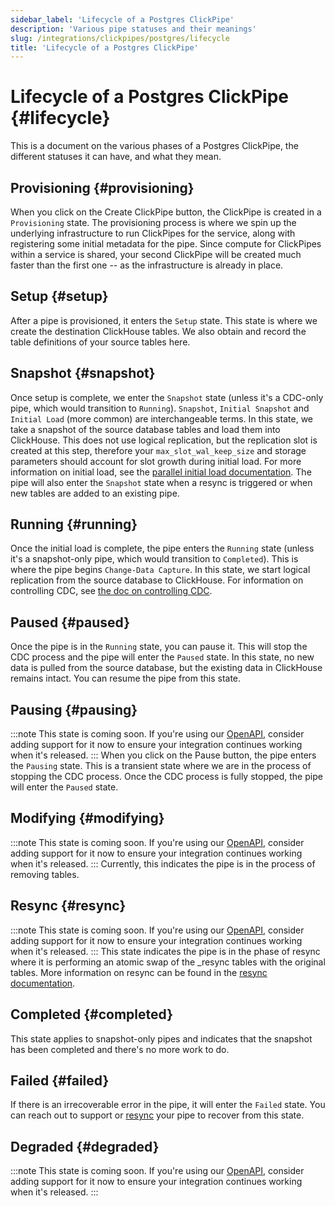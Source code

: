 ```yaml
---
sidebar_label: 'Lifecycle of a Postgres ClickPipe'
description: 'Various pipe statuses and their meanings'
slug: /integrations/clickpipes/postgres/lifecycle
title: 'Lifecycle of a Postgres ClickPipe'
---
```


# Lifecycle of a Postgres ClickPipe {#lifecycle}

This is a document on the various phases of a Postgres ClickPipe, the different statuses it can have, and what they mean.

## Provisioning {#provisioning}

When you click on the Create ClickPipe button, the ClickPipe is created in a `Provisioning` state. The provisioning process is where we spin up the underlying infrastructure to run ClickPipes for the service, along with registering some initial metadata for the pipe. Since compute for ClickPipes within a service is shared, your second ClickPipe will be created much faster than the first one -- as the infrastructure is already in place.

## Setup {#setup}

After a pipe is provisioned, it enters the `Setup` state. This state is where we create the destination ClickHouse tables. We also obtain and record the table definitions of your source tables here.

## Snapshot {#snapshot}

Once setup is complete, we enter the `Snapshot` state (unless it's a CDC-only pipe, which would transition to `Running`). `Snapshot`, `Initial Snapshot` and `Initial Load` (more common) are interchangeable terms. In this state, we take a snapshot of the source database tables and load them into ClickHouse. This does not use logical replication, but the replication slot is created at this step, therefore your `max_slot_wal_keep_size` and storage parameters should account for slot growth during initial load. For more information on initial load, see the [parallel initial load documentation](./parallel_initial_load). The pipe will also enter the `Snapshot` state when a resync is triggered or when new tables are added to an existing pipe.

## Running {#running}

Once the initial load is complete, the pipe enters the `Running` state (unless it's a snapshot-only pipe, which would transition to `Completed`). This is where the pipe begins `Change-Data Capture`. In this state, we start logical replication from the source database to ClickHouse. For information on controlling CDC, see [the doc on controlling CDC](./sync_control).

## Paused {#paused}

Once the pipe is in the `Running` state, you can pause it. This will stop the CDC process and the pipe will enter the `Paused` state. In this state, no new data is pulled from the source database, but the existing data in ClickHouse remains intact. You can resume the pipe from this state.

## Pausing {#pausing}

:::note
This state is coming soon. If you're using our [OpenAPI](https://clickhouse.com/docs/cloud/manage/openapi), consider adding support for it now to ensure your integration continues working when it's released.
:::
When you click on the Pause button, the pipe enters the `Pausing` state. This is a transient state where we are in the process of stopping the CDC process. Once the CDC process is fully stopped, the pipe will enter the `Paused` state.

## Modifying {#modifying}
:::note
This state is coming soon. If you're using our [OpenAPI](https://clickhouse.com/docs/cloud/manage/openapi), consider adding support for it now to ensure your integration continues working when it's released.
:::
Currently, this indicates the pipe is in the process of removing tables.

## Resync {#resync}
:::note
This state is coming soon. If you're using our [OpenAPI](https://clickhouse.com/docs/cloud/manage/openapi), consider adding support for it now to ensure your integration continues working when it's released.
:::
This state indicates the pipe is in the phase of resync where it is performing an atomic swap of the _resync tables with the original tables. More information on resync can be found in the [resync documentation](./resync).

## Completed {#completed}

This state applies to snapshot-only pipes and indicates that the snapshot has been completed and there's no more work to do.

## Failed {#failed}

If there is an irrecoverable error in the pipe, it will enter the `Failed` state. You can reach out to support or [resync](./resync) your pipe to recover from this state.

## Degraded {#degraded}

:::note
This state is coming soon. If you're using our [OpenAPI](https://clickhouse.com/docs/cloud/manage/openapi), consider adding support for it now to ensure your integration continues working when it's released.
:::
